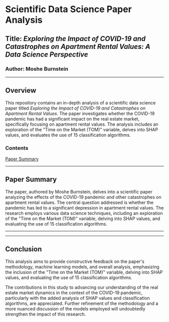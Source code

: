 
# Scientific Data Science Paper Analysis

## Title: *Exploring the Impact of COVID-19 and Catastrophes on Apartment Rental Values: A Data Science Perspective*

### Author: Moshe Burnstein

---

## Overview

This repository contains an in-depth analysis of a scientific data science paper titled *Exploring the Impact of COVID-19 and Catastrophes on Apartment Rental Values*. The paper investigates whether the COVID-19 pandemic has had a significant impact on the real estate market, specifically focusing on apartment rental values. The analysis includes an exploration of the "Time on the Market (TOM)" variable, delves into SHAP values, and evaluates the use of 15 classification algorithms.

### Contents

[Paper Summary](#/Predictive%20Modeling%20Case%20Study.pdf)


---

## Paper Summary

The paper, authored by Moshe Burnstein, delves into a scientific paper analyzing the effects of the COVID-19 pandemic and other catastrophes on apartment rental values. The central question addressed is whether the pandemic has led to a significant depression in apartment rental values. The research employs various data science techniques, including an exploration of the "Time on the Market (TOM)" variable, delving into SHAP values, and evaluating the use of 15 classification algorithms.

---



---

## Conclusion

This analysis aims to provide constructive feedback on the paper's methodology, machine learning models, and overall analysis, emphasizing the inclusion of the "Time on the Market (TOM)" variable, delving into SHAP values, and evaluating the use of 15 classification algorithms.

The contributions in this study to advancing our understanding of the real estate market dynamics in the context of the COVID-19 pandemic, particularly with the added analysis of SHAP values and classification algorithms, are appreciated. Further refinement of the methodology and a more nuanced discussion of the models employed will undoubtedly strengthen the impact of this research.

